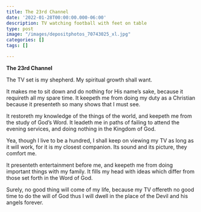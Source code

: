 ```yaml
---
title: The 23rd Channel
date: '2022-01-28T00:00:00.000-06:00'
description: TV watching football with feet on table
type: post
image: "/images/depositphotos_70743025_xl.jpg"
categories: []
tags: []

---
```

**The 23rd Channel**

The TV set is my shepherd. My spiritual growth shall want.

It makes me to sit down and do nothing for His name’s sake, because it requireth all my spare time. It keepeth me from doing my duty as a Christian because it presenteth so many shows that I must see.

It restoreth my knowledge of the things of the world, and keepeth me from the study of God’s Word. It leadeth me in paths of failing to attend the evening services, and doing nothing in the Kingdom of God.

Yea, though I live to be a hundred, I shall keep on viewing my TV as long as it will work, for it is my closest companion. Its sound and its picture, they comfort me.

It presenteth entertainment before me, and keepeth me from doing important things with my family. It fills my head with ideas which differ from those set forth in the Word of God.

Surely, no good thing will come of my life, because my TV offereth no good time to do the will of God thus I will dwell in the place of the Devil and his angels forever.